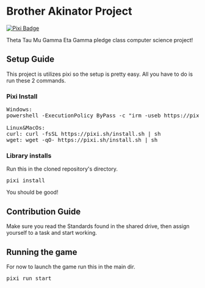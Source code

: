 # Brother Akinator Project
[![Pixi Badge](https://img.shields.io/endpoint?url=https://raw.githubusercontent.com/prefix-dev/pixi/main/assets/badge/v0.json)](https://pixi.sh)<br/>

Theta Tau Mu Gamma Eta Gamma pledge class computer science project!

## Setup Guide
This project is utilizes pixi so the setup is pretty easy. All you have to do is run these 2 commands.
### Pixi Install
<pre>Windows:
powershell -ExecutionPolicy ByPass -c "irm -useb https://pixi.sh/install.ps1 | iex"

Linux&MacOs:
curl: curl -fsSL https://pixi.sh/install.sh | sh
wget: wget -qO- https://pixi.sh/install.sh | sh
</pre>

### Library installs
Run this in the cloned repository's directory.
<pre>pixi install</pre>

You should be good!

## Contribution Guide

Make sure you read the Standards found in the shared drive, then assign yourself to a task and start working.

## Running the game
For now to launch the game run this in the main dir.
<pre>pixi run start</pre>